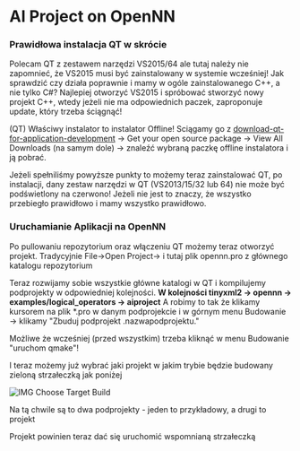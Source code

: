 # AI Project on OpenNN

<h3>Prawidłowa instalacja QT w skrócie</h3>

<p>Polecam QT z zestawem narzędzi VS2015/64 ale tutaj należy nie zapomnieć, że VS2015 musi być zainstalowany w systemie wcześniej! Jak sprawdzić czy działa poprawnie i mamy w ogóle zainstalowanego C++, a nie tylko C#? Najlepiej otworzyć VS2015 i spróbować stworzyć nowy projekt C++, wtedy jeżeli nie ma odpowiednich paczek, zaproponuje update, który trzeba ściągnąć!</p>

<p>(QT) Właściwy instalator to instalator Offline! Sciągamy go z <a href="https://info.qt.io/download-qt-for-application-development">download-qt-for-application-development</a> -> Get your open source package -> View All Downloads (na samym dole) -> znaleźć wybraną paczkę offline instalatora i ją pobrać.</p>

<p> Jeżeli spełniliśmy powyższe punkty to możemy teraz zainstalować QT, po instalacji, dany zestaw narzędzi w QT (VS2013/15/32 lub 64) nie może być podświetlony na czerwono! Jeżeli nie jest to znaczy, że wszystko przebiegło prawidłowo i mamy wszystko prawidłowo.</p>

<h3> Uruchamianie Aplikacji na OpenNN </h3>
<p> Po pullowaniu repozytorium oraz włączeniu QT możemy teraz otworzyć projekt. Tradycyjnie File->Open Project-> i tutaj plik opennn.pro z głównego katalogu repozytorium </p>

<p>Teraz rozwijamy sobie wszystkie główne katalogi w QT i kompilujemy podprojekty w odpowiedniej kolejności. <b>W kolejności tinyxml2 -> opennn -> examples/logical_operators -> aiproject</b> A robimy to tak że klikamy kursorem na plik *.pro w danym podprojekcie i w górnym menu Budowanie -> klikamy "Zbuduj podprojekt .nazwapodprojektu."</p>

<p>Możliwe że wcześniej (przed wszystkim) trzeba kliknąć w menu Budowanie "uruchom qmake"!</p>
<p> I teraz możemy już wybrać jaki projekt w jakim trybie będzie budowany zieloną strzałeczką jak poniżej</p>

<img src="http://i.imgur.com/nZMguw5.png?1" alt="IMG Choose Target Build" />

<p>Na tą chwile są to dwa podprojekty - jeden to przykładowy, a drugi to projekt</p>
<p>Projekt powinien teraz dać się uruchomić wspomnianą strzałeczką</p>
